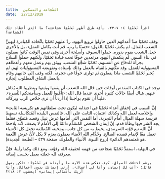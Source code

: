 ```yaml
---
title:  الشَّجاعة والتمكين
date:  22/12/2019
---
```


`اقرأ نَحَمْيَا ٤: ٧-٢٣. بأيَّة طرق أظهر نَحَمْيَا شجاعته؟ ما الذي أعطاه تلك الشجاعة؟`

وقف نَحَمْيَا ضدَّ أعدائهم الذين حاولوا ترويع اليهود. ردَّ عليهم نَحَمْيَا باتِّخاذه المُبادرة ليهيئَّ الشعب للقتال. لم يكتفِ نَحَمْيَا بالقول: ‹حسنًا يا رب، قم أنت بكامل العمل›، بل بالأحرى جعل الشعب يقوم بدوره. حملوا السيوف وأسلحة أخرى وفي نفس الوقت كانوا يعملون في بناء السور. لم ينكمش اليهود مرتعدين خوفًا تحت قيادة نَحَمْيَا، ولكنهم حملوا السلاح بجرأة للدفاع عن أنفسهم. نَحَمْيَا شجَّع الشعب، ووثق بهم وعمل معهم وأعطاهم المسؤولية للعمل. وقد مكَّنهم بالقيام بالعمل وذلك بإسناده وتفويضه المسؤوليات لهم. لم يُخبر نَحَمْيَا الشعب ماذا يفعلون ثم توارى خوفًا في حجرته. لكنه وقف إلى جانبهم وقام بالعمل الشاق المطلوب إنجازه.

توجد في الكتاب المقدس أوقات حين قال الله للشعب أن يقفوا ويثبتوا وينظروا الله يُقاتل عنهم. هناك أيضًا حالات كثيرة أخرى عندما قال الله: ‹تأهَّبوا للعمل وسأمنحكم النُّصرة›. علينا أن نقوم بواجبنا إذا أردنا أن نرى خلاص الرب وبركاته.

«إنَّ السبب في إخفاق أعداء نَحَمْيَا في اجتذابه ليكون تحت سلطانهم هو تكريسه الثابت وإخلاصه لعمل الله وكذلك اعتماده الثابت على الله. فالنفس البليدة المُتكاسلة تسقط فريسة سهلة المنال أمام التجربة، أما النفس التي أمامها غرض نبيل وقصد مُتفوِّق فقلَّما يجد الشر فيها وطأة قدم. إنَّ إيمان الشخص المُتقدِّم دائمًا إلى الأمام لا يضعف لأنه يلاحظ أنَّ الله نبع قوَّته السرمدي، يحيط به من كل جانب، ومحبته المُطلقة تجعل كل الأشياء تعمل معًا لإتمام قصده الصالح. وخُدَّام الله الأمناء يعملون بعزم لا يكل لأنَّ عرش النِّعمة هو مُعتمدهم الدائم» (روح النبوة، الأنبياء والملوك، صفحة ٤٣٩ – الطبعة الجديدة).

في النهاية، استمدَّ نَحَمْيَا شجاعته من فهمه لحقيقة الله وقوَّته. ومع ذلك وكما رأينا، فإنَّ معرفته لله جعلته يعمل بحسب إيمانه.

`برغم اختلاف السياق، كيف تعكس هذه الآية ما رأيناه في نَحَمْيَا: «لكن يقول قائل: ‹أنت لك إيمان، وأنا لي أعمال›. أرني إيمانك بدون أعمالك، وأنا أريك بأعمالي إيماني» (يعقوب ٢: ١٨)؟`